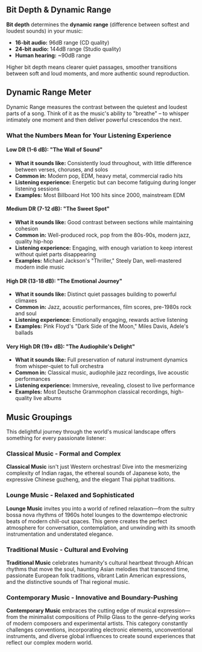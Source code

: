 ## Bit Depth & Dynamic Range
**Bit depth** determines the **dynamic range** (difference between softest and loudest sounds) in your music:

 - **16-bit audio:** 96dB range (CD quality)
 - **24-bit audio:** 144dB range (Studio quality)
 - **Human hearing:** ~90dB range

Higher bit depth means clearer quiet passages, smoother transitions between soft and loud moments, and more authentic sound reproduction.

## Dynamic Range Meter
Dynamic Range measures the contrast between the quietest and loudest parts of a song. Think of it as the music's ability to "breathe" – to whisper intimately one moment and then deliver powerful crescendos the next.

### What the Numbers Mean for Your Listening Experience

#### Low DR (1-6 dB): "The Wall of Sound"
    
 - **What it sounds like:** Consistently loud throughout, with little difference between verses, choruses, and solos
 - **Common in:** Modern pop, EDM, heavy metal, commercial radio hits
 - **Listening experience:** Energetic but can become fatiguing during longer listening sessions
 - **Examples:** Most Billboard Hot 100 hits since 2000, mainstream EDM

#### Medium DR (7-12 dB): "The Sweet Spot"
    
 - **What it sounds like:** Good contrast between sections while maintaining cohesion
 - **Common in:** Well-produced rock, pop from the 80s-90s, modern jazz, quality hip-hop
 - **Listening experience:** Engaging, with enough variation to keep interest without quiet parts disappearing
 - **Examples:** Michael Jackson's "Thriller," Steely Dan, well-mastered modern indie music

#### High DR (13-18 dB): "The Emotional Journey"

 - **What it sounds like:** Distinct quiet passages building to powerful climaxes
 - **Common in:** Jazz, acoustic performances, film scores, pre-1980s rock and soul
 - **Listening experience:** Emotionally engaging, rewards active listening
 - **Examples:** Pink Floyd's "Dark Side of the Moon," Miles Davis, Adele's ballads

#### Very High DR (19+ dB): "The Audiophile's Delight"

 - **What it sounds like:** Full preservation of natural instrument dynamics from whisper-quiet to full orchestra
 - **Common in:** Classical music, audiophile jazz recordings, live acoustic performances
 - **Listening experience:** Immersive, revealing, closest to live performance
 - **Examples:** Most Deutsche Grammophon classical recordings, high-quality live albums

## Music Groupings

This delightful journey through the world's musical landscape offers something for every passionate listener:

### Classical Music - Formal and Complex

**Classical Music** isn't just Western orchestras! Dive into the mesmerizing complexity of Indian ragas, the ethereal sounds of Japanese koto, the expressive Chinese guzheng, and the elegant Thai piphat traditions.

### Lounge Music - Relaxed and Sophisticated

**Lounge Music** invites you into a world of refined relaxation—from the sultry bossa nova rhythms of 1960s hotel lounges to the downtempo electronic beats of modern chill-out spaces. This genre creates the perfect atmosphere for conversation, contemplation, and unwinding with its smooth instrumentation and understated elegance.

### Traditional Music - Cultural and Evolving

**Traditional Music** celebrates humanity's cultural heartbeat through African rhythms that move the soul, haunting Asian melodies that transcend time, passionate European folk traditions, vibrant Latin American expressions, and the distinctive sounds of Thai regional music.

### Contemporary Music - Innovative and Boundary-Pushing

**Contemporary Music** embraces the cutting edge of musical expression—from the minimalist compositions of Philip Glass to the genre-defying works of modern composers and experimental artists. This category constantly challenges conventions, incorporating electronic elements, unconventional instruments, and diverse global influences to create sound experiences that reflect our complex modern world.
